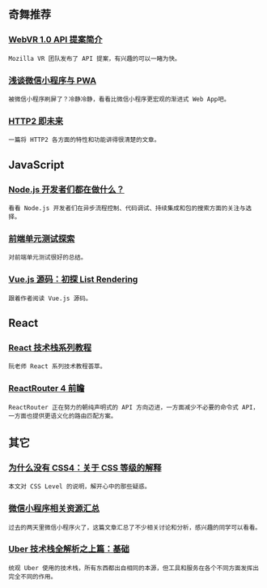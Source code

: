
## 奇舞推荐

### [WebVR 1.0 API 提案简介](http://www.zcfy.cc/article/264)

    Mozilla VR 团队发布了 API 提案，有兴趣的可以一睹为快。

### [浅谈微信小程序与 PWA](http://mp.weixin.qq.com/s?__biz=MzI5MDM2NjY5Nw==&mid=2247483703&idx=1&sn=6a1a2f1e6f621c3d4e8f28e0a19f73c3&chksm=ec21b4b1db563da7236be85a5e5c0e473696ca2fc3c4d42af0ec4547aeb05c2c9ecd35bc2cc4&scene=24&srcid=092241JckJ41Ty85EurDIwcG#rd)

    被微信小程序刷屏了？冷静冷静，看看比微信小程序更宏观的渐进式 Web App吧。

### [HTTP2 即未来](https://segmentfault.com/a/1190000006923359)

    一篇将 HTTP2 各方面的特性和功能讲得很清楚的文章。

## JavaScript

### [Node.js 开发者们都在做什么？](http://www.zcfy.cc/article/how-developers-use-node-js-survey-results-risingstack-1304.html)

    看看 Node.js 开发者们在异步流程控制、代码调试、持续集成和包的搜索方面的关注与选择。

### [前端单元测试探索](https://segmentfault.com/a/1190000006933557)

    对前端单元测试很好的总结。

### [Vue.js 源码：初探 List Rendering](https://segmentfault.com/a/1190000006938217)

    跟着作者阅读 Vue.js 源码。

## React

### [React 技术栈系列教程](http://www.ruanyifeng.com/blog/2016/09/react-technology-stack.html)

    阮老师 React 系列技术教程荟萃。

### [ReactRouter 4 前瞻](https://zhuanlan.zhihu.com/p/22490775)

    ReactRouter 正在努力的朝纯声明式的 API 方向迈进，一方面减少不必要的命令式 API，一方面也提供更语义化的路由匹配方案。

## 其它

### [为什么没有 CSS4：关于 CSS 等级的解释](http://www.zcfy.cc/article/why-there-is-no-css4-explaining-css-levels-1308.html)

    本文对 CSS Level 的说明，解开心中的那些疑惑。

### [微信小程序相关资源汇总](https://zhuanlan.zhihu.com/p/22580910)

    过去的两天里微信小程序火了，这篇文章汇总了不少相关讨论和分析，感兴趣的同学可以看看。

### [Uber 技术栈全解析之上篇：基础](http://www.infoq.com/cn/articles/analytic-uber-technology-stack-part01)

    统观 Uber 使用的技术栈，所有东西都出自相同的本源，但工具和服务在各个不同方面发挥出完全不同的作用。

